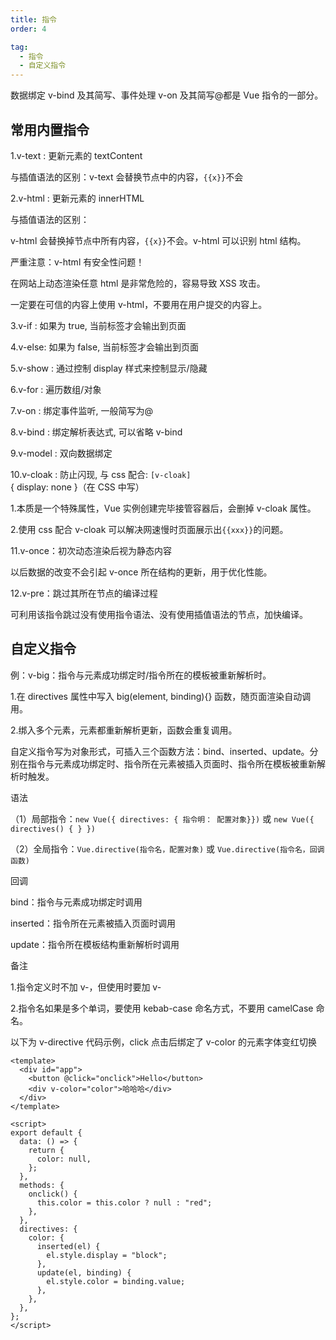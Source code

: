 ```yaml
---
title: 指令
order: 4

tag:
  - 指令
  - 自定义指令
---
```


数据绑定 v-bind 及其简写、事件处理 v-on 及其简写@都是 Vue 指令的一部分。

## 常用内置指令

1.v-text : 更新元素的 textContent

与插值语法的区别：v-text 会替换节点中的内容，`{{x}}`不会

2.v-html : 更新元素的 innerHTML

与插值语法的区别：

v-html 会替换掉节点中所有内容，`{{x}}`不会。v-html 可以识别 html 结构。

严重注意：v-html 有安全性问题！

在网站上动态渲染任意 html 是非常危险的，容易导致 XSS 攻击。

一定要在可信的内容上使用 v-html，不要用在用户提交的内容上。

3.v-if : 如果为 true, 当前标签才会输出到页面

4.v-else: 如果为 false, 当前标签才会输出到页面

5.v-show : 通过控制 display 样式来控制显示/隐藏

6.v-for : 遍历数组/对象

7.v-on : 绑定事件监听, 一般简写为@

8.v-bind : 绑定解析表达式, 可以省略 v-bind

9.v-model : 双向数据绑定

10.v-cloak : 防止闪现, 与 css 配合: `[v-cloak]` { display: none }（在 CSS 中写）

1.本质是一个特殊属性，Vue 实例创建完毕接管容器后，会删掉 v-cloak 属性。

2.使用 css 配合 v-cloak 可以解决网速慢时页面展示出`{{xxx}}`的问题。

11.v-once：初次动态渲染后视为静态内容

以后数据的改变不会引起 v-once 所在结构的更新，用于优化性能。

12.v-pre：跳过其所在节点的编译过程

可利用该指令跳过没有使用指令语法、没有使用插值语法的节点，加快编译。

## 自定义指令

例：v-big：指令与元素成功绑定时/指令所在的模板被重新解析时。

1.在 directives 属性中写入 big(element, binding){} 函数，随页面渲染自动调用。

2.绑入多个元素，元素都重新解析更新，函数会重复调用。

自定义指令写为对象形式，可插入三个函数方法：bind、inserted、update。分别在指令与元素成功绑定时、指令所在元素被插入页面时、指令所在模板被重新解析时触发。

语法

（1）局部指令：`new Vue({ directives: { 指令明： 配置对象}})` 或 `new Vue({ directives() { } })`

（2）全局指令：`Vue.directive(指令名，配置对象)` 或 `Vue.directive(指令名，回调函数)`

回调

bind：指令与元素成功绑定时调用

inserted：指令所在元素被插入页面时调用

update：指令所在模板结构重新解析时调用

备注

1.指令定义时不加 v-，但使用时要加 v-

2.指令名如果是多个单词，要使用 kebab-case 命名方式，不要用 camelCase 命名。

以下为 v-directive 代码示例，click 点击后绑定了 v-color 的元素字体变红切换

```vue
<template>
  <div id="app">
    <button @click="onclick">Hello</button>
    <div v-color="color">哈哈哈</div>
  </div>
</template>

<script>
export default {
  data: () => {
    return {
      color: null,
    };
  },
  methods: {
    onclick() {
      this.color = this.color ? null : "red";
    },
  },
  directives: {
    color: {
      inserted(el) {
        el.style.display = "block";
      },
      update(el, binding) {
        el.style.color = binding.value;
      },
    },
  },
};
</script>
```
